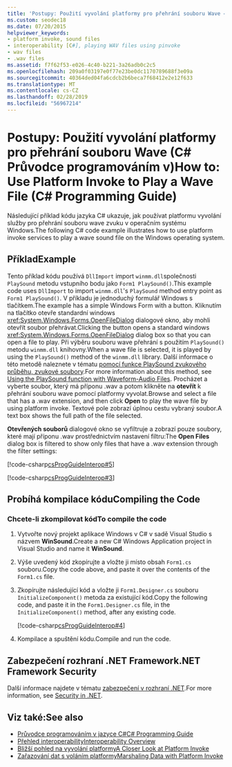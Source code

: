 ```yaml
---
title: 'Postupy: Použití vyvolání platformy pro přehrání souboru Wave – C# Průvodce programováním'
ms.custom: seodec18
ms.date: 07/20/2015
helpviewer_keywords:
- platform invoke, sound files
- interoperability [C#], playing WAV files using pinvoke
- wav files
- .wav files
ms.assetid: f7f62f53-e026-4c40-b221-3a26adb0c2c5
ms.openlocfilehash: 209a0f03197e0f77e23be0dc1170789688f3e09a
ms.sourcegitcommit: 40364ded04fa6cdcb2b6beca7f68412e2e12f633
ms.translationtype: MT
ms.contentlocale: cs-CZ
ms.lasthandoff: 02/28/2019
ms.locfileid: "56967214"
---
```

# <a name="how-to-use-platform-invoke-to-play-a-wave-file-c-programming-guide"></a><span data-ttu-id="0f7b5-102">Postupy: Použití vyvolání platformy pro přehrání souboru Wave (C# Průvodce programováním v)</span><span class="sxs-lookup"><span data-stu-id="0f7b5-102">How to: Use Platform Invoke to Play a Wave File (C# Programming Guide)</span></span>
<span data-ttu-id="0f7b5-103">Následující příklad kódu jazyka C# ukazuje, jak používat platformu vyvolání služby pro přehrání souboru wave zvuku v operačním systému Windows.</span><span class="sxs-lookup"><span data-stu-id="0f7b5-103">The following C# code example illustrates how to use platform invoke services to play a wave sound file on the Windows operating system.</span></span>  
  
## <a name="example"></a><span data-ttu-id="0f7b5-104">Příklad</span><span class="sxs-lookup"><span data-stu-id="0f7b5-104">Example</span></span>  
 <span data-ttu-id="0f7b5-105">Tento příklad kódu používá `DllImport` import `winmm.dll`společnosti `PlaySound` metodu vstupního bodu jako `Form1 PlaySound()`.</span><span class="sxs-lookup"><span data-stu-id="0f7b5-105">This example code uses `DllImport` to import `winmm.dll`'s `PlaySound` method entry point as `Form1 PlaySound()`.</span></span> <span data-ttu-id="0f7b5-106">V příkladu je jednoduchý formulář Windows s tlačítkem.</span><span class="sxs-lookup"><span data-stu-id="0f7b5-106">The example has a simple Windows Form with a button.</span></span> <span data-ttu-id="0f7b5-107">Kliknutím na tlačítko otevře standardní windows <xref:System.Windows.Forms.OpenFileDialog> dialogové okno, aby mohli otevřít soubor přehrávat.</span><span class="sxs-lookup"><span data-stu-id="0f7b5-107">Clicking the button opens a standard windows <xref:System.Windows.Forms.OpenFileDialog> dialog box so that you can open a file to play.</span></span> <span data-ttu-id="0f7b5-108">Při výběru souboru wave přehrání s použitím `PlaySound()` metodu `winmm.dll` knihovny.</span><span class="sxs-lookup"><span data-stu-id="0f7b5-108">When a wave file is selected, it is played by using the `PlaySound()` method of the `winmm.dll` library.</span></span> <span data-ttu-id="0f7b5-109">Další informace o této metodě naleznete v tématu [pomocí funkce PlaySound zvukového průběhu, zvukové soubory](https://docs.microsoft.com/windows/desktop/multimedia/using-playsound-to-play-waveform-audio-files).</span><span class="sxs-lookup"><span data-stu-id="0f7b5-109">For more information about this method, see [Using the PlaySound function with Waveform-Audio Files](https://docs.microsoft.com/windows/desktop/multimedia/using-playsound-to-play-waveform-audio-files).</span></span> <span data-ttu-id="0f7b5-110">Procházet a vyberte soubor, který má příponu .wav a potom klikněte na **otevřít** k přehrání souboru wave pomocí platformy vyvolat.</span><span class="sxs-lookup"><span data-stu-id="0f7b5-110">Browse and select a file that has a .wav extension, and then click **Open** to play the wave file by using platform invoke.</span></span> <span data-ttu-id="0f7b5-111">Textové pole zobrazí úplnou cestu vybraný soubor.</span><span class="sxs-lookup"><span data-stu-id="0f7b5-111">A text box shows the full path of the file selected.</span></span>  
  
 <span data-ttu-id="0f7b5-112">**Otevřených souborů** dialogové okno se vyfiltruje a zobrazí pouze soubory, které mají příponu .wav prostřednictvím nastavení filtru:</span><span class="sxs-lookup"><span data-stu-id="0f7b5-112">The **Open Files** dialog box is filtered to show only files that have a .wav extension through the filter settings:</span></span>  
  
 [!code-csharp[csProgGuideInterop#5](~/samples/snippets/csharp/VS_Snippets_VBCSharp/csProgGuideInterop/CS/WinSound.cs#5)]  
  
 [!code-csharp[csProgGuideInterop#3](~/samples/snippets/csharp/VS_Snippets_VBCSharp/csProgGuideInterop/CS/WinSound.cs#3)]  
  
## <a name="compiling-the-code"></a><span data-ttu-id="0f7b5-113">Probíhá kompilace kódu</span><span class="sxs-lookup"><span data-stu-id="0f7b5-113">Compiling the Code</span></span>  
  
### <a name="to-compile-the-code"></a><span data-ttu-id="0f7b5-114">Chcete-li zkompilovat kód</span><span class="sxs-lookup"><span data-stu-id="0f7b5-114">To compile the code</span></span>  
  
1.  <span data-ttu-id="0f7b5-115">Vytvořte nový projekt aplikace Windows v C# v sadě Visual Studio s názvem **WinSound**.</span><span class="sxs-lookup"><span data-stu-id="0f7b5-115">Create a new C# Windows Application project in Visual Studio and name it **WinSound**.</span></span>  
  
2.  <span data-ttu-id="0f7b5-116">Výše uvedený kód zkopírujte a vložte ji místo obsah `Form1.cs` souboru.</span><span class="sxs-lookup"><span data-stu-id="0f7b5-116">Copy the code above, and paste it over the contents of the `Form1.cs` file.</span></span>  
  
3.  <span data-ttu-id="0f7b5-117">Zkopírujte následující kód a vložte ji `Form1.Designer.cs` souboru `InitializeComponent()` metoda za existující kód.</span><span class="sxs-lookup"><span data-stu-id="0f7b5-117">Copy the following code, and paste it in the `Form1.Designer.cs` file, in the `InitializeComponent()` method, after any existing code.</span></span>  
  
     [!code-csharp[csProgGuideInterop#4](~/samples/snippets/csharp/VS_Snippets_VBCSharp/csProgGuideInterop/CS/WinSound.cs#4)]  
  
4.  <span data-ttu-id="0f7b5-118">Kompilace a spuštění kódu.</span><span class="sxs-lookup"><span data-stu-id="0f7b5-118">Compile and run the code.</span></span>  
  
## <a name="net-framework-security"></a><span data-ttu-id="0f7b5-119">Zabezpečení rozhraní .NET Framework</span><span class="sxs-lookup"><span data-stu-id="0f7b5-119">.NET Framework Security</span></span>  
 <span data-ttu-id="0f7b5-120">Další informace najdete v tématu [zabezpečení v rozhraní .NET](../../../standard/security/index.md).</span><span class="sxs-lookup"><span data-stu-id="0f7b5-120">For more information, see [Security in .NET](../../../standard/security/index.md).</span></span>  
  
## <a name="see-also"></a><span data-ttu-id="0f7b5-121">Viz také:</span><span class="sxs-lookup"><span data-stu-id="0f7b5-121">See also</span></span>

- [<span data-ttu-id="0f7b5-122">Průvodce programováním v jazyce C#</span><span class="sxs-lookup"><span data-stu-id="0f7b5-122">C# Programming Guide</span></span>](../../../csharp/programming-guide/index.md)
- [<span data-ttu-id="0f7b5-123">Přehled interoperability</span><span class="sxs-lookup"><span data-stu-id="0f7b5-123">Interoperability Overview</span></span>](../../../csharp/programming-guide/interop/interoperability-overview.md)
- [<span data-ttu-id="0f7b5-124">Bližší pohled na vyvolání platformy</span><span class="sxs-lookup"><span data-stu-id="0f7b5-124">A Closer Look at Platform Invoke</span></span>](../../../framework/interop/consuming-unmanaged-dll-functions.md#a-closer-look-at-platform-invoke)
- [<span data-ttu-id="0f7b5-125">Zařazování dat s voláním platformy</span><span class="sxs-lookup"><span data-stu-id="0f7b5-125">Marshaling Data with Platform Invoke</span></span>](../../../framework/interop/marshaling-data-with-platform-invoke.md)
